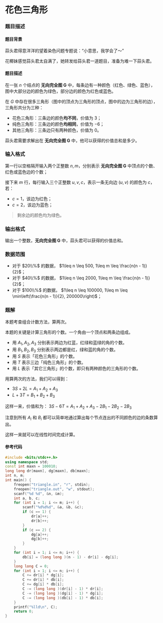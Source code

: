 # 花色三角形

### 题目描述
#### 题目背景

蒜头君得意洋洋的望着染色问题专题说：“小意思，我学会了～”

花椰妹感觉蒜头君太自满了，她转发给蒜头君一道题目，准备为难一下蒜头君。

#### 题目描述

在一张 $n$ 个结点的 **无向完全图 G** 中，每条边有一种颜色（红色、绿色、蓝色），图中大部分边的颜色为绿色，部分边的颜色为红色或蓝色。

在 $G$ 中存在很多三角形（图中的顶点为三角形的顶点，图中的边为三角形的边），三角形共分为三种：

*   花色三角形：三条边的颜色**均不同**，价值为 $3$；
*   纯色三角形：三条边的颜色**均相同**，价值为 $-6$；
*   其他三角形：三条边只有两种颜色，价值为 $0$。

蒜头君需要求解出在 **无向完全图 G** 中，他可以获得的价值总和是多少。

### 输入格式

第一行以空格隔开输入两个正整数 $n,m$，分别表示 **无向完全图 G** 中顶点的个数、红色或蓝色边的个数；

接下来 $m$ 行，每行输入三个正整数 $u, v, c$，表示一条无向边 $(u,v)$ 的颜色为 $c$，若：

*   $c = 1$，该边为红色；
*   $c = 2$，该边为蓝色；

> 剩余边的颜色均为绿色。

### 输出格式

输出一个整数，**无向完全图 G** 中，蒜头君可以获得的价值总和。

### 数据范围

*   对于 $20\\%$ 的数据， $1\leq n \leq 500, 1\leq m \leq \frac{n(n - 1)}{2}$；
*   对于 $40\\%$ 的数据， $1\leq n \leq 2000, 1\leq m \leq \frac{n(n - 1)}{2}$；
*   对于 $100\\%$ 的数据， $1\leq n \leq 100000, 1\leq m \leq \min\left(\frac{n(n - 1)}{2}, 200000\right)$；

<div style="page-break-after: always"></div>

### 题解
本题考查组合计数方法，算两次。

本题的关键是计算三角形的个数。一个角由一个顶点和两条边组成。

*   用 $A_1,A_2,A_3$ 分别表示两边为红蓝，红绿和蓝绿的角的个数。
*   用 $B_1,B_2,B_3$ 分别表示两边都是红，绿和蓝的角的个数。
*   用 $S$ 表示「花色三角形」的个数。
*   用 $T$ 表示三边「纯色三角形」的个数。
*   用 $L$ 表示「其它三角形」的个数，即只有两种颜色的三角形的个数。

用算两次的方法，我们可以得到：

*   $3S+2L=A_1+A_2+A_3$
*   $L+3T=B_1+B_2+B_3$

这样一来，价值和为： $3S-6T=A_1+A_2+A_3-2B_1-2B_2-2B_3$

注意到所有 $A_i$ 和 $B_i$ 都可以简单地通过算出每个节点连出的不同颜色的边的条数算出。

这样一来就可以在线性时间完成计算。


#### 参考代码

```c++
#include <bits/stdc++.h>
using namespace std;
const int maxn = 100010;
long long dr[maxn], dg[maxn], db[maxn];
int n, m;
int main() {
    freopen("triangle.in", "r", stdin);
    freopen("triangle.out", "w", stdout);
    scanf("%d %d", &n, &m);
    int a, b, c;
    for (int i = 1; i <= m; i++) {
        scanf("%d%d%d", &a, &b, &c);
        if (c == 1) {
            dr[a]++;
            dr[b]++;
        }
        if (c == 2) {
            dg[a]++;
            dg[b]++;
        }
    }
    for (int i = 1; i <= n; i++) {
        db[i] = (long long )(n - 1) - dr[i] - dg[i];
    }
    long long C = 0;
    for (int i = 1; i <= n; i++) {
        C += dr[i] * dg[i];
        C += dr[i] * db[i];
        C += dg[i] * db[i];
        C -= (long long )(dr[i] - 1) * dr[i];
        C -= (long long )(dg[i] - 1) * dg[i];
        C -= (long long )(db[i] - 1) * db[i];
    }
    printf("%lld\n", C);
    return 0;
}
```

<div style="page-break-after: always"></div>
